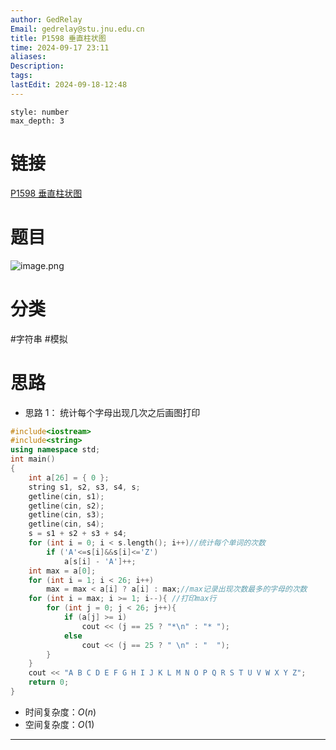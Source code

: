 ```yaml
---
author: GedRelay
Email: gedrelay@stu.jnu.edu.cn
title: P1598 垂直柱状图
time: 2024-09-17 23:11
aliases: 
Description: 
tags: 
lastEdit: 2024-09-18-12:48
---
```


```toc
style: number
max_depth: 3
```

# 链接
[P1598 垂直柱状图](https://www.luogu.com.cn/problem/P1598) 

# 题目
![image.png](https://ged-pic-bed.oss-cn-guangzhou.aliyuncs.com/img/202409172312986.png)


# 分类
#字符串 #模拟 

# 思路
- 思路 1：
统计每个字母出现几次之后画图打印


```cpp
#include<iostream>
#include<string>
using namespace std;
int main()
{
	int a[26] = { 0 };
	string s1, s2, s3, s4, s;
	getline(cin, s1);
	getline(cin, s2);
	getline(cin, s3);
	getline(cin, s4);
	s = s1 + s2 + s3 + s4;
	for (int i = 0; i < s.length(); i++)//统计每个单词的次数
		if ('A'<=s[i]&&s[i]<='Z')
			a[s[i] - 'A']++;
	int max = a[0];
	for (int i = 1; i < 26; i++)
		max = max < a[i] ? a[i] : max;//max记录出现次数最多的字母的次数
	for (int i = max; i >= 1; i--){ //打印max行
		for (int j = 0; j < 26; j++){
			if (a[j] >= i)
				cout << (j == 25 ? "*\n" : "* ");
			else
				cout << (j == 25 ? " \n" : "  ");
		}
	}
	cout << "A B C D E F G H I J K L M N O P Q R S T U V W X Y Z";
	return 0;
}
```


- 时间复杂度：${O\left( n \right)  }$ 
- 空间复杂度：${O\left( 1 \right)  }$ 


---

